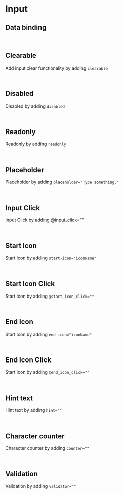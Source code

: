 # Input

## Data binding

<hhl-live-editor title="" htmlCode='
      <template>
      <H_flex>
            <H_input v-model="txt" label="Text input"></H_input>
      </H_flex>
      </template>
      <script>
            const txt = ref("Data binding");
            return {txt}
      </script>
'>
</hhl-live-editor>

<br>

## Clearable

Add input clear functionality by adding `clearable`

<hhl-live-editor title="" htmlCode='
      <template>
      <H_flex>
            <H_input clearable v-model="txt" label="Text input"></H_input>
      </H_flex>
      </template>
      <script>
            const txt = ref("clearable");
            return {txt}
      </script>
'>
</hhl-live-editor>

<br>

## Disabled

Disabled by adding `disabled`

<hhl-live-editor title="" htmlCode='
      <template>
      <H_flex>
            <H_input disabled v-model="txt" label="Text input"></H_input>
      </H_flex>
      </template>
      <script>
            const txt = ref("disabled");
            return {txt}
      </script>
'>
</hhl-live-editor>

<br>

## Readonly

Readonly by adding `readonly`

<hhl-live-editor title="" htmlCode='
      <template>
      <H_flex>
            <H_input readonly v-model="txt" label="Text input"></H_input>
      </H_flex>
      </template>
      <script>
            const txt = ref("disabled");
            return {txt}
      </script>
'>
</hhl-live-editor>

<br>

## Placeholder

Placeholder by adding `placeholder="Type something."`

<hhl-live-editor title="" htmlCode='
      <template>
      <H_flex>
            <H_input placeholder="Type something." v-model="txt" label="Text input"></H_input>
      </H_flex>
      </template>
      <script>
            const txt = ref("");
            return {txt}
      </script>
'>
</hhl-live-editor>

<br>

## Input Click

Input Click by adding @input_click=""

<hhl-live-editor title="" htmlCode='
      <template>
      <H_flex>
            <H_input @input_click="click(txt)" v-model="txt" label="Text input"></H_input>
      </H_flex>
      </template>
      <script>
            const txt = ref("Input Click");
            function click(e) {
                  alert(e);
            }
            return {txt, click}
      </script>
'>
</hhl-live-editor>

<br>

## Start Icon

Start Icon by adding `start-icon="iconName"`

<hhl-live-editor title="" htmlCode='
      <template>
      <H_flex>
            <H_input start-icon="mail"  v-model="txt" label="Text input"></H_input>
      </H_flex>
      </template>
      <script>
            const txt = ref("Start icon");
            function click(e) {
                  alert(e);
            }
            return {txt, click}
      </script>
'>
</hhl-live-editor>

<br>

## Start Icon Click

Start Icon by adding `@start_icon_click=""`

<hhl-live-editor title="" htmlCode='
      <template>
      <H_flex>
            <H_input @start_icon_click="click(txt)" start-icon="mail"  v-model="txt" label="Text input"></H_input>
      </H_flex>
      </template>
      <script>
            const txt = ref("Start icon click");
            function click(e) {
                  alert(e);
            }
            return {txt, click}
      </script>
'>
</hhl-live-editor>

<br>

## End Icon

Start Icon by adding `end-icon="iconName"`

<hhl-live-editor title="" htmlCode='
      <template>
      <H_flex>
            <H_input end-icon="mail"  v-model="txt" label="Text input"></H_input>
      </H_flex>
      </template>
      <script>
            const txt = ref("End icon");
            function click(e) {
                  alert(e);
            }
            return {txt, click}
      </script>
'>
</hhl-live-editor>

<br>

## End Icon Click

Start Icon by adding `@end_icon_click=""`

<hhl-live-editor title="" htmlCode='
      <template>
      <H_flex>
            <H_input @end_icon_click="click(txt)" end-icon="mail"  v-model="txt" label="Text input"></H_input>
      </H_flex>
      </template>
      <script>
            const txt = ref("End icon click");
            function click(e) {
                  alert(e);
            }
            return {txt, click}
      </script>
'>
</hhl-live-editor>

<br>

## Hint text

Hint text by adding `hint=""`

<hhl-live-editor title="" htmlCode='
      <template>
      <H_flex>
            <H_input hint="Please type something."  v-model="txt" label="Text input"></H_input>
      </H_flex>
      </template>
      <script>
            const txt = ref("Hint");
            function click(e) {
                  alert(e);
            }
            return {txt, click}
      </script>
'>
</hhl-live-editor>

<br>

## Character counter

Character counter by adding `counter=""`

<hhl-live-editor title="" htmlCode='
      <template>
      <H_flex>
            <H_input counter="10"  v-model="txt" label="Text input"></H_input>
      </H_flex>
      </template>
      <script>
            const txt = ref("Counter.");
            function click(e) {
                  alert(e);
            }
            return {txt, click}
      </script>
'>
</hhl-live-editor>

<br>

## Validation

Validation by adding `validator=""`

<hhl-live-editor title="" htmlCode='
      <template>
      <H_flex flx_direction="column" flx_align="strech" flx_gap="30px">
            <H_input v-model="txt" label="required" :validator="[v.required]"></H_input>
            <H_input v-model="txt" label="email" :validator="[v.email]"></H_input>
            <H_input v-model="txt" label="strMin(5)" :validator="[v.strMin(5)]"></H_input>
            <H_input v-model="txt" label="strMax(8)" :validator="[v.strMax(8)]"></H_input>
            <H_input v-model="nr" type="number" label="numMin(5)" :validator="[v.numMin(5)]"></H_input>
            <H_input v-model="nr" type="number" label="numMax(12)" :validator="[v.numMax(12)]"></H_input>
      </H_flex>
      </template>
      <script>
            // import { validator } from "components/utils/validator";
            const {validator} = fakeImport;
            const txt = ref("");
            const nr = ref(0);
            const v = validator;
            function click(e) {
                  alert(e);
            }
            return {txt, nr, click, v}
      </script>
'>
</hhl-live-editor>

<br>

